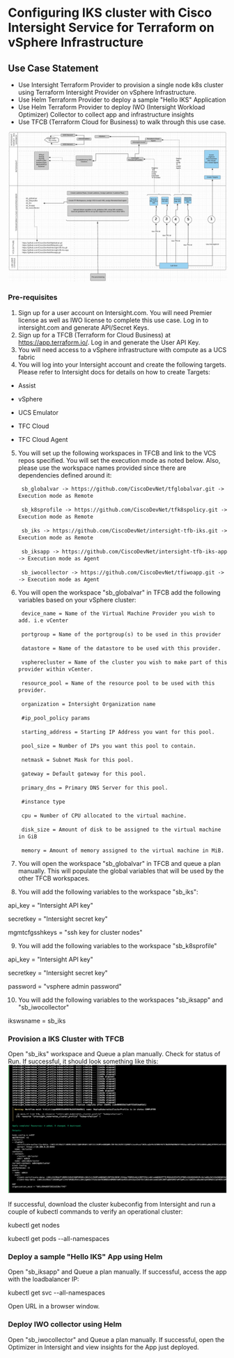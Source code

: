 # Configuring IKS cluster with Cisco Intersight Service for Terraform on vSphere Infrastructure 

## Use Case Statement
* Use Intersight Terraform Provider to provision a single node k8s cluster using Terraform Intersight Provider on vSphere Infrastructure.
* Use Helm Terraform Provider to deploy a sample "Hello IKS" Application
* Use Helm Terraform Provider to deploy IWO (Intersight Workload Optimizer) Collector to collect app and infrastructure insights
* Use TFCB (Terraform Cloud for Business) to walk through this use case.

![alt text](https://github.com/prathjan/images/blob/main/iksnew.png?raw=true)

### Pre-requisites
1. Sign up for a user account on Intersight.com. You will need Premier license as well as IWO license to complete this use case. Log in to intersight.com and generate API/Secret Keys.
2. Sign up for a TFCB (Terraform for Cloud Business) at https://app.terraform.io/. Log in and generate the User API Key.
3. You will need access to a vSphere infrastructure with compute as a UCS fabric
4. You will log into your Intersight account and create the following targets. Please refer to Intersight docs for details on how to create Targets:

* Assist

* vSphere

* UCS Emulator

* TFC Cloud

* TFC Cloud Agent


5. You will set up the following workspaces in TFCB and link to the VCS repos specified. You will set the execution mode as noted below. Also, please use the workspace names provided since there are dependencies defined around it:

        sb_globalvar -> https://github.com/CiscoDevNet/tfglobalvar.git -> Execution mode as Remote

        sb_k8sprofile -> https://github.com/CiscoDevNet/tfk8spolicy.git -> Execution mode as Remote

        sb_iks -> https://github.com/CiscoDevNet/intersight-tfb-iks.git -> Execution mode as Remote

        sb_iksapp -> https://github.com/CiscoDevNet/intersight-tfb-iks-app -> Execution mode as Agent

        sb_iwocollector -> https://github.com/CiscoDevNet/tfiwoapp.git -> -> Execution mode as Agent


6. You will open the workspace "sb_globalvar" in TFCB add the following variables based on your vSphere cluster:

        device_name = Name of the Virtual Machine Provider you wish to add. i.e vCenter

        portgroup = Name of the portgroup(s) to be used in this provider	

        datastore = Name of the datastore to be used with this provider.

        vspherecluster = Name of the cluster you wish to make part of this provider within vCenter.

        resource_pool = Name of the resource pool to be used with this provider.	

        organization = Intersight Organization name

        #ip_pool_policy params

        starting_address = Starting IP Address you want for this pool.

        pool_size = Number of IPs you want this pool to contain.

        netmask = Subnet Mask for this pool.

        gateway = Default gateway for this pool.

        primary_dns = Primary DNS Server for this pool.

        #instance type

        cpu = Number of CPU allocated to the virtual machine.

        disk_size = Amount of disk to be assigned to the virtual machine in GiB

        memory = Amount of memory assigned to the virtual machine in MiB.


7. You will open the workspace "sb_globalvar" in TFCB and queue a plan manually. This will populate the global variables that will be used by the other TFCB workspaces.

8. You will add the following variables to the workspace "sb_iks":

api_key = "Intersight API key"

secretkey = "Intersight secret key"

mgmtcfgsshkeys = "ssh key for cluster nodes"


9. You will add the following variables to the workspace "sb_k8sprofile"

api_key = "Intersight API key"

secretkey = "Intersight secret key"

password = "vsphere admin password"


10. You will add the following variables to the workspaces "sb_iksapp" and "sb_iwocollector"

ikswsname = sb_iks

### Provision a IKS Cluster with TFCB
Open "sb_iks" workspace and Queue a plan manually. Check for status of Run. If successful, it should look something like this:
![alt text](https://github.com/prathjan/images/blob/main/iksout.png?raw=true)

If successful, download the cluster kubeconfig from Intersight and run a couple of kubectl commands to verify an operational cluster:

kubectl get nodes

kubectl get pods --all-namespaces

### Deploy a sample "Hello IKS" App using Helm
Open "sb_iksapp" and Queue a plan manually. 
If successful, access the app with the loadbalancer IP:

kubectl get svc --all-namespaces

Open URL in a browser window.

### Deploy IWO collector using Helm
Open "sb_iwocollector" and Queue a plan manually.
If successful, open the Optimizer in Intersight and view insights for the App just deployed.
